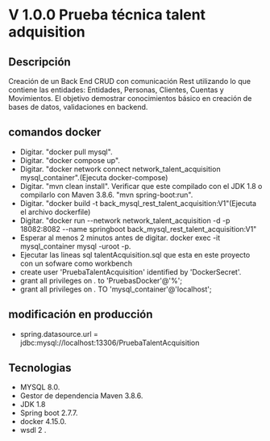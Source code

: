 # V 1.0.0 Prueba técnica talent adquisition

## Descripción 

Creación de un Back End CRUD con comunicación Rest utilizando lo que contiene las entidades: Entidades, Personas, Clientes, Cuentas y Movimientos. El objetivo demostrar conocimientos básico en creación de bases de datos, validaciones en backend.

## comandos docker 

* Digitar. "docker pull mysql".
* Digitar. "docker compose up".
* Digitar. "docker network connect network_talent_acquisition mysql_container".(Ejecuta docker-compose)
* Digitar. "mvn clean install". Verificar que este compilado con el JDK 1.8 o compilarlo con Maven 3.8.6. "mvn spring-boot:run".
* Digitar. "docker build -t back_mysql_rest_talent_acquisition:V1"(Ejecuta el archivo dockerfile)
* Digitar. "docker run --network network_talent_acquisition -d -p 18082:8082 --name springboot back_mysql_rest_talent_acquisition:V1"
* Esperar al menos 2 minutos antes de digitar. docker exec -it mysql_container mysql -uroot -p.
* Ejecutar las lineas sql talentAcquisition.sql que esta en este proyecto con un sofware como workbench
* create user 'PruebaTalentAcquisition' identified by 'DockerSecret'.
* grant all privileges on *.* to 'PruebasDocker'@'%';
* grant all privileges on *.* TO 'mysql_container'@'localhost';

## modificación en producción
* spring.datasource.url = jdbc:mysql://localhost:13306/PruebaTalentAcquisition

## Tecnologias
- MYSQL 8.0.
- Gestor de dependencia Maven 3.8.6.
- JDK 1.8
- Spring boot 2.7.7.
- docker 4.15.0.
- wsdl 2 .